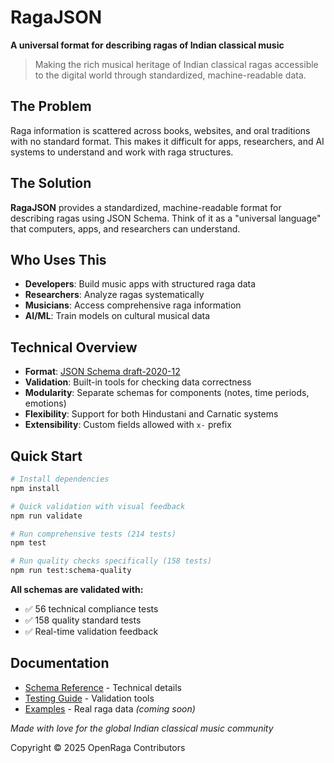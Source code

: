 # RagaJSON

**A universal format for describing ragas of Indian classical music**

> Making the rich musical heritage of Indian classical ragas accessible to the digital world through standardized, machine-readable data.

## The Problem

Raga information is scattered across books, websites, and oral traditions with no standard format. This makes it difficult for apps, researchers, and AI systems to understand and work with raga structures.

## The Solution

**RagaJSON** provides a standardized, machine-readable format for describing ragas using JSON Schema. Think of it as a "universal language" that computers, apps, and researchers can understand.

## Who Uses This

- **Developers**: Build music apps with structured raga data
- **Researchers**: Analyze ragas systematically
- **Musicians**: Access comprehensive raga information
- **AI/ML**: Train models on cultural musical data

## Technical Overview

- **Format**: [JSON Schema draft-2020-12](https://json-schema.org/draft/2020-12)
- **Validation**: Built-in tools for checking data correctness
- **Modularity**: Separate schemas for components (notes, time periods, emotions)
- **Flexibility**: Support for both Hindustani and Carnatic systems
- **Extensibility**: Custom fields allowed with `x-` prefix

## Quick Start

```bash
# Install dependencies
npm install

# Quick validation with visual feedback
npm run validate

# Run comprehensive tests (214 tests)
npm test

# Run quality checks specifically (158 tests)
npm run test:schema-quality
```

**All schemas are validated with:**

- ✅ 56 technical compliance tests
- ✅ 158 quality standard tests
- ✅ Real-time validation feedback

## Documentation

- [Schema Reference](docs/) - Technical details
- [Testing Guide](docs/testing-guide.md) - Validation tools
- [Examples](examples/) - Real raga data _(coming soon)_

_Made with love for the global Indian classical music community_

Copyright © 2025 OpenRaga Contributors
